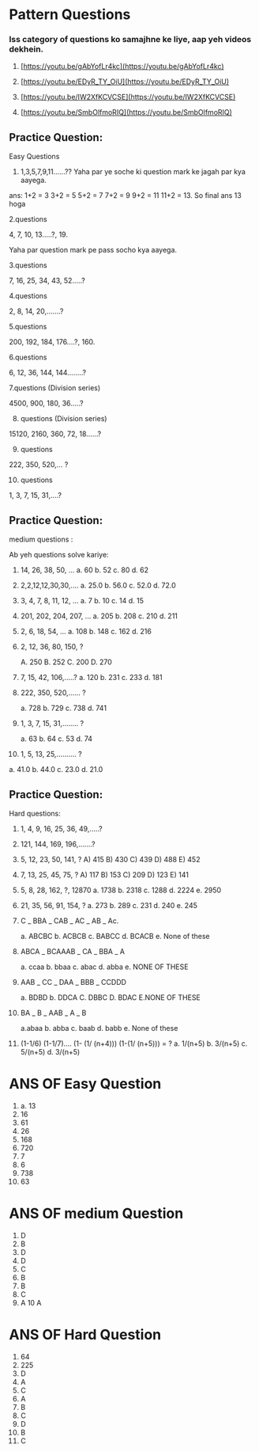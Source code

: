 # Pattern Questions #

### Iss category of questions ko samajhne ke liye, aap yeh videos dekhein.

1. [https://youtu.be/gAbYofLr4kc](https://youtu.be/gAbYofLr4kc)
      
2. [https://youtu.be/EDyR_TY_OiU](https://youtu.be/EDyR_TY_OiU)

3. [https://youtu.be/IW2XfKCVCSE](https://youtu.be/IW2XfKCVCSE)

4. [https://youtu.be/SmbOlfmoRIQ](https://youtu.be/SmbOlfmoRIQ)

## Practice Question: 

Easy Questions

1. 1,3,5,7,9,11......?? Yaha par ye soche ki question mark ke jagah par kya aayega.
   
ans:
1+2 = 3
3+2 = 5
5+2 = 7
7+2 = 9
9+2 = 11
11+2 = 13. So final ans 13 hoga 
   
 2.questions 
 
  4, 7, 10, 13.....?, 19.
  
  Yaha par question mark pe pass socho kya aayega.
  
3.questions

  7, 16, 25, 34, 43, 52.....?
  
4.questions
   
  2, 8, 14, 20,.......?
   
5.questions  
   
  200, 192, 184, 176....?, 160.
   
6.questions
   
  6, 12, 36, 144, 144........?

7.questions (Division series)

  4500, 900, 180, 36.....?

8. questions (Division series)

  15120, 2160, 360, 72, 18......?

9. questions

222, 350, 520,... ?

10. questions

1, 3, 7, 15, 31,....?

## Practice Question: 

   medium questions :

Ab yeh questions solve kariye:

1. 14, 26, 38, 50, ...
    a.  60
    b.  52
    c.  80
    d.  62
          
2. 2,2,12,12,30,30,....
    a.  25.0
    b.  56.0
    c. 52.0
    d.  72.0
          
3. 3, 4, 7, 8, 11, 12, ...
      a. 7
      b. 10
      c. 14
      d. 15
      
4. 201, 202, 204, 207, ...
      a.  205
      b.  208
      c.  210
      d.  211

 5. 2, 6, 18, 54, …
       a. 108
       b. 148
       c. 162
       d. 216
             
6. 2, 12, 36, 80, 150, ?

      A. 250 
      B. 252 
      C. 200 
      D. 270

7. 7, 15, 42, 106,.....?
     a.  120
     b.  231
     c.  233
     d.  181
           
8. 222, 350, 520,...... ?
  
   a. 728
   b. 729
   c. 738
   d. 741
         
9. 1, 3, 7, 15, 31,........ ?

   a. 63
   b. 64
   c. 53
   d. 74
   
10.  1, 5, 13, 25,.......... ?

   a. 41.0
   b. 44.0
   c. 23.0
   d. 21.0

## Practice Question: 

   Hard questions:
   
 1. 1, 4, 9, 16, 25, 36, 49,.....?
 
 2. 121, 144, 169, 196,.......?
 
 3. 5, 12, 23, 50, 141, ?
      A) 415
      B) 430
      C) 439
      D) 488
      E) 452

4. 7, 13, 25, 45, 75, ?
      A) 117
      B) 153
      C) 209
      D) 123
      E) 141

5. 5, 8, 28, 162, ?, 12870
      a. 1738
      b. 2318
      c. 1288
      d. 2224
      e. 2950

6. 21, 35, 56, 91, 154, ?
      a. 273
      b. 289
      c. 231
      d. 240
      e. 245
      
7. C _ BBA _ CAB _ AC _ AB _ Ac.
   
   a. ABCBC
   b. ACBCB
   c. BABCC
   d. BCACB
   e. None of these
   
8. ABCA _ BCAAAB _ CA _ BBA _ A

     a. ccaa
     b. bbaa
     c. abac
     d. abba
     e. NONE OF THESE
    
9. AAB _ CC _ DAA _ BBB _ CCDDD

      a. BDBD
      b. DDCA
      C. DBBC
      D. BDAC
      E.NONE OF THESE
      
10. BA _ B _ AAB _ A _ B

      a.abaa
      b. abba
      c. baab
      d. babb
      e. None of these
      
11. (1-1/6) (1-1/7).... (1- (1/ (n+4))) (1-(1/ (n+5))) = ?
      a. 1/(n+5)
      b. 3/(n+5)
      c. 5/(n+5)
      d. 3/(n+5)
      
# ANS OF Easy Question
1) a. 13
2) 16
3) 61
4) 26
5) 168
6) 720
7) 7
8) 6
9) 738
10) 63

# ANS OF medium Question
1) D
2) B
3) D
4) D
5) C
6) B
7) B
8) C
9) A
10 A


# ANS OF Hard Question
1) 64
2) 225
3) D
4) A
5) C
6) A
7) B
8) C
9) D
10) B
11) C
      





